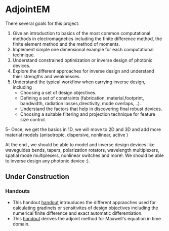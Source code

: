 # AdjointEM
There  several goals for this project:
1. Give an introduction to basics of the most common computational methods 
in electromagnetics including the finite difference method, the finite element method and the method of moments.
2. Implement simple one dimensional example for each computational technique.
3. Understand constrained optimization  or inverse design of photonic devices.  
4. Explore the different approaches for inverse design and understand thier strengths and weaknesses. 
5. Understand the typical workflow when carrying inverse design, including
    - Choosing a set of design objectives.
    - Defining a set of  constraints (fabrication, material,footprint, bandwidth, radiation losses,directivity, mode overlaps,  ..).
    - Understand the factors that help in discovering final robust  devices.
    - Choosing a suitable  filtering and projection technique for feature size control.

5- Once, we get the basics in 1D, we will move to 2D and 3D and add more material models (anisotropic, dispersive, nonlinear, active ) 

At the end , we should be able to model and inverse design devices like waveguides bends, tapers, polarization rotators, wavelength multiplexers, spatial mode multiplexers,  nonlinear switches and  more!. We should be able to inverse design any photonic device :). 
## Under Construction 
### Handouts 
- This handout [handout](https://github.com/MKAbdElrahman/AdjointEM/blob/master/handouts/Approximate%20Finite%20Difference%20and%20%20Exact%20Automatic%20Deravtives/fd_auto_diff.pdf) introuduces the different appraoches used for calculating gradinets  or sensitivites of design objectives including the numerical finite difference and exact automatic differentiation.
- This [handout](https://github.com/MKAbdElrahman/AdjointEM/blob/master/handouts/AdjointEM%20Methods/Adjoint_EM.pdf) derives the adjoint method for  Maxwell's equation in time domain. 
